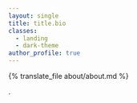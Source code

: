 ```yaml
---
layout: single
title: title.bio
classes:
  - landing
  - dark-theme
author_profile: true
---
```


{% translate_file about/about.md %}
<!-- testing translate title.bio and spanish/english links

{% translate title.bio %}

{% if site.lang == "es" %}
  {% capture link1 %}{{ site.baseurl_root }}{{ page.url}}{% endcapture %}
   <a href="{{ link1 }}" >{% t global.english %}</a>
{% elsif site.lang == "en" %}
  {% capture link2 %}{{ site.baseurl_root }}/es{{ page.url  }}{% endcapture %}
  <a href="{{ link2 }}" >{% t global.spanish %}</a> and page title is {{ page.title  }} 
{% endif %}		 -->

.